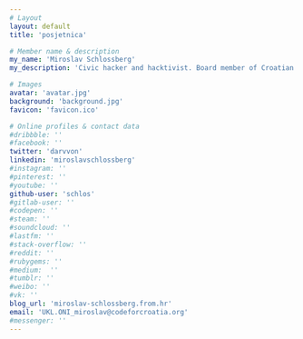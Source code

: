 ```yaml
---
# Layout
layout: default
title: 'posjetnica'

# Member name & description
my_name: 'Miroslav Schlossberg'
my_description: 'Civic hacker and hacktivist. Board member of Croatian Society for Open Systems and Internet (HrOpen). Organizer of Code for Croatia. Interests in the open source application in government, freedom of information and transparency. Main driver for volunteering is encouraging efficient development and advancements in open source and internet services and applications of open source technologies. Involved in researching, advocation and education activities, shaping open data public policies, application of open technologies and government transparency analysis. Promoting open data, open source and access to information. Lead in Alaveteli Croatia project "Imamo pravo znati" which serves as a public platform for sending freedom of information requests. Member of the Croatian Open Government Partnership (OGP) council as a representative of civil society.'

# Images
avatar: 'avatar.jpg'
background: 'background.jpg'
favicon: 'favicon.ico'

# Online profiles & contact data
#dribbble: ''
#facebook: ''
twitter: 'darvvon'
linkedin: 'miroslavschlossberg'
#instagram: ''
#pinterest: ''
#youtube: ''
github-user: 'schlos'
#gitlab-user: ''
#codepen: ''
#steam: ''
#soundcloud: ''
#lastfm: ''
#stack-overflow: ''
#reddit: ''
#rubygems: ''
#medium:  ''
#tumblr: ''
#weibo: ''
#vk: ''
blog_url: 'miroslav-schlossberg.from.hr'
email: 'UKL.ONI_miroslav@codeforcroatia.org'
#messenger: ''
---
```

